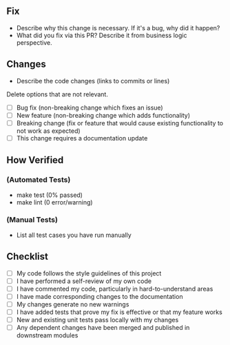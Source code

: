 ## Fix #

- Describe why this change is necessary. If it's a bug, why did it happen?
- What did you fix via this PR? Describe it from business logic perspective.

## Changes

- Describe the code changes (links to commits or lines)

Delete options that are not relevant.

- [ ] Bug fix (non-breaking change which fixes an issue)
- [ ] New feature (non-breaking change which adds functionality)
- [ ] Breaking change (fix or feature that would cause existing functionality to not work as expected)
- [ ] This change requires a documentation update

## How Verified

### (Automated Tests)

- make test (0% passed)
- make lint (0 error/warning)

### (Manual Tests)

- List all test cases you have run manually

## Checklist

- [ ] My code follows the style guidelines of this project
- [ ] I have performed a self-review of my own code
- [ ] I have commented my code, particularly in hard-to-understand areas
- [ ] I have made corresponding changes to the documentation
- [ ] My changes generate no new warnings
- [ ] I have added tests that prove my fix is effective or that my feature works
- [ ] New and existing unit tests pass locally with my changes
- [ ] Any dependent changes have been merged and published in downstream modules
